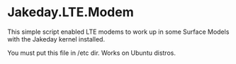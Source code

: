 # Jakeday.LTE.Modem
This simple script enabled LTE modems to work up in some Surface Models with the Jakeday kernel installed.

You must put this file in /etc dir. Works on Ubuntu distros.
